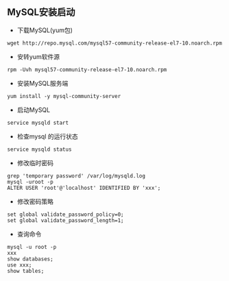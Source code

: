 ## MySQL安装启动

* 下载MySQL(yum包)
```
wget http://repo.mysql.com/mysql57-community-release-el7-10.noarch.rpm
```
* 安转yum软件源
```
rpm -Uvh mysql57-community-release-el7-10.noarch.rpm
```
* 安装MySQL服务端
```
yum install -y mysql-community-server
```
* 启动MySQL
```
service mysqld start
```
* 检查mysql 的运行状态
```
service mysqld status
```
* 修改临时密码
```
grep 'temporary password' /var/log/mysqld.log
mysql -uroot -p
ALTER USER 'root'@'localhost' IDENTIFIED BY 'xxx';
```
* 修改密码策略
```
set global validate_password_policy=0;
set global validate_password_length=1;
```
* 查询命令
```
mysql -u root -p
xxx
show databases;
use xxx;
show tables;
```
